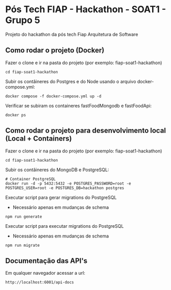 # Pós Tech FIAP - Hackathon - SOAT1 - Grupo 5

Projeto do hackathon da pós tech Fiap Arquitetura de Software

## Como rodar o projeto (Docker)

Fazer o clone e ir na pasta do projeto (por exemplo: fiap-soat1-hackathon)

```shell
cd fiap-soat1-hackathon
```

Subir os contâineres do Postgres e do Node usando o arquivo docker-compose.yml:

```shell
docker compose -f docker-compose.yml up -d
```

Verificar se subiram os containeres fastFoodMongodb e fastFoodApi:

```shell
docker ps
```

## Como rodar o projeto para desenvolvimento local (Local + Containers) 
Fazer o clone e ir na pasta do projeto (por exemplo: fiap-soat1-hackathon)

```shell
cd fiap-soat1-hackathon
```
Subir os contâineres do MongoDB e PostgreSQL:

```shell
# Container PostgreSQL
docker run -d -p 5432:5432 -e POSTGRES_PASSWORD=root -e POSTGRES_USER=root -e POSTGRES_DB=hackathon postgres
```

Executar script para gerar migrations do PostgreSQL 
- Necessário apenas em mudanças de schema
```shell
npm run generate
```

Executar script para executar migrations do PostgreSQL 
- Necessário apenas em mudanças de schema
```shell
npm run migrate
```
## Documentação das API's

Em qualquer navegador acessar a url:

```shell
http://localhost:6001/api-docs
```
